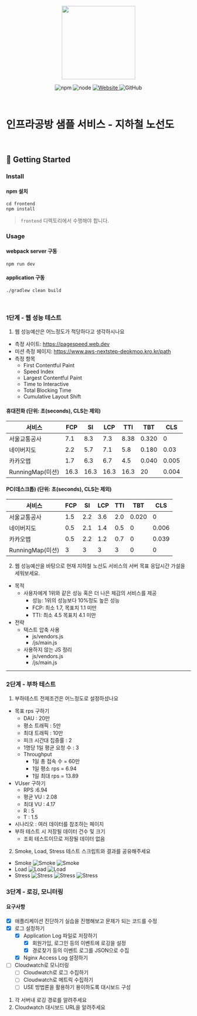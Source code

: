 <p align="center">
    <img width="200px;" src="https://raw.githubusercontent.com/woowacourse/atdd-subway-admin-frontend/master/images/main_logo.png"/>
</p>
<p align="center">
  <img alt="npm" src="https://img.shields.io/badge/npm-%3E%3D%205.5.0-blue">
  <img alt="node" src="https://img.shields.io/badge/node-%3E%3D%209.3.0-blue">
  <a href="https://edu.nextstep.camp/c/R89PYi5H" alt="nextstep atdd">
    <img alt="Website" src="https://img.shields.io/website?url=https%3A%2F%2Fedu.nextstep.camp%2Fc%2FR89PYi5H">
  </a>
  <img alt="GitHub" src="https://img.shields.io/github/license/next-step/atdd-subway-service">
</p>

<br>

# 인프라공방 샘플 서비스 - 지하철 노선도

<br>

## 🚀 Getting Started

### Install
#### npm 설치
```
cd frontend
npm install
```
> `frontend` 디렉토리에서 수행해야 합니다.

### Usage
#### webpack server 구동
```
npm run dev
```
#### application 구동
```
./gradlew clean build
```
<br>


### 1단계 - 웹 성능 테스트
1. 웹 성능예산은 어느정도가 적당하다고 생각하시나요
- 측정 사이트: https://pagespeed.web.dev
- 미션 측정 페이지: https://www.aws-nextstep-deokmoo.kro.kr/path
- 측정 항목
    - First Contentful Paint
    - Speed Index
    - Largest Contentful Paint
    - Time to Interactive
    - Total Blocking Time
    - Cumulative Layout Shift
#### 휴대전화 (단위: 초(seconds), CLS는 제외)
| 서비스          | FCP   | SI    | LCP   | TTI   | TBT    | CLS    |
|---------------|-------|--------|-------|------|--------|---------|
|서울교통공사     | 7.1 | 8.3      | 7.3   |  8.38| 0.320  | 0      |
|네이버지도       | 2.2  | 5.7    |   7.1 | 5.8   | 0.180  | 0.03   | 
|카카오맵         | 1.7  | 6.3    |  6.7   | 4.5  | 0.040  | 0.005 |
|RunningMap(미션)| 16.3  | 16.3  | 16.3   | 16.3  | 20     | 0.004|

#### PC(데스크톱) (단위: 초(seconds), CLS는 제외)
| 서비스          | FCP   | SI    | LCP   | TTI   | TBT    | CLS    |
|---------------|-------|--------|-------|------|--------|---------|
|서울교통공사     | 1.5 | 2.2      | 3.6   |  2.0 | 0.020  | 0      |
|네이버지도       | 0.5  | 2.1     | 1.4   | 0.5  | 0      | 0.006  |
|카카오맵         | 0.5  | 2.2     | 1.2   | 0.7  | 0      | 0.039  |
|RunningMap(미션)| 3     | 3       | 3    | 3     | 0      | 0     |

2. 웹 성능예산을 바탕으로 현재 지하철 노선도 서비스의 서버 목표 응답시간 가설을 세워보세요.
- 목적
    - 사용자에게 1위와 같은 성능 혹은 더 나은 체감의 서비스를 제공
        - 성능: 1위의 성능보다 10%정도 높은 성능
        - FCP: 최소 1.7, 목표치 1.1 미만
        - TTI: 최소 4.5  목표치 4.1 미만
- 전략
    - 텍스트 압축 사용
        - js/vendors.js
        - /js/main.js
    - 사용하지 않는 JS 정리
        - js/vendors.js
        - /js/main.js

---

### 2단계 - 부하 테스트
1. 부하테스트 전제조건은 어느정도로 설정하셨나요
- 목표 rps 구하기
    - DAU : 20만
    - 평소 트래픽 : 5만
    - 최대 트래픽 : 10만
    - 피크 시간대 집중률 : 2
    - 1명당 1일 평균 요청 수 : 3
    - Throughput
        - 1일 총 접속 수 = 60만
        - 1일 평소 rps = 6.94
        - 1일 최대 rps = 13.89
- VUser 구하기
    - RPS :6.94
    - 평균 VU : 2.08
    - 최대 VU : 4.17
    - R : 5
    - T : 1.5
- 시나리오 : 여러 데이터를 참조하는 페이지
- 부하 테스트 시 저장될 데이터 건수 및 크기
    - 조회 테스트이므로 저장될 데이터 없음

2. Smoke, Load, Stress 테스트 스크립트와 결과를 공유해주세요
- Smoke
  ![Smoke](k6/smoke/smoke.jpg)
  ![Smoke](k6/smoke/smoke_grafana.jpg)
- Load
  ![Load](k6/load/load.jpg)
  ![Load](k6/load/load_grafana.jpg)
- Stress
  ![Stress](k6/stress/stress.jpg)
  ![Stress](k6/stress/stress_second.jpg)
  ![Stress](k6/stress/stress_grafana.jpg)

### 3단계 - 로깅, 모니터링
#### 요구사항
- [X] 애플리케이션 진단하기 실습을 진행해보고 문제가 되는 코드를 수정
- [X] 로그 설정하기
    -  [X] Application Log 파일로 저장하기
        - [X] 회원가입, 로그인 등의 이벤트에 로깅을 설정
        - [X] 경로찾기 등의 이벤트 로그를 JSON으로 수집
    - [X] Nginx Access Log 설정하기
- [ ] Cloudwatch로 모니터링
    - [ ] Cloudwatch로 로그 수집하기
    - [ ] Cloudwatch로 메트릭 수집하기
    - [ ] USE 방법론을 활용하기 용이하도록 대시보드 구성

1. 각 서버내 로깅 경로를 알려주세요
2. Cloudwatch 대시보드 URL을 알려주세요

